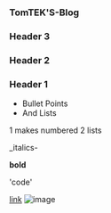 ### TomTEK'S-Blog
### Header 3
### Header 2
### Header 1

- Bullet Points
-  And Lists

1 makes numbered 
2 lists

_italics-

**bold**

'code'

[link](url)
![image](arc)

